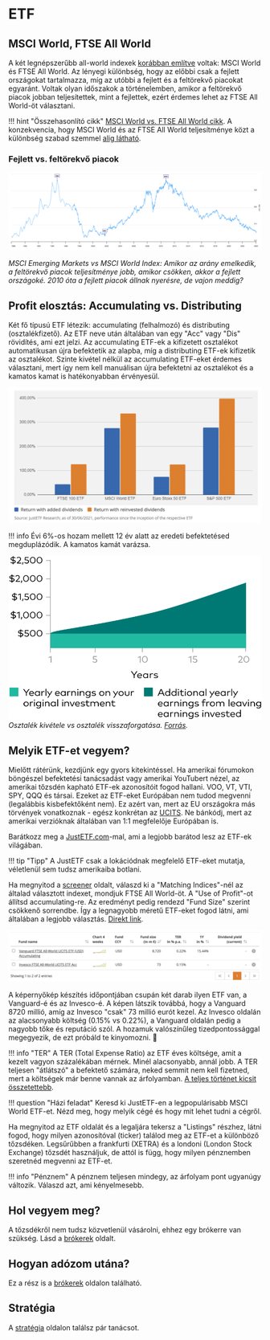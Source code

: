 # ETF

## MSCI World, FTSE All World

A két legnépszerűbb all-world indexek [korábban említve](reszveny.md#indexek) voltak: MSCI World és FTSE All World. Az lényegi különbség, hogy az előbbi csak a fejlett országokat tartalmazza, míg az utóbbi a fejlett és a feltörekvő piacokat egyaránt. Voltak olyan időszakok a történelemben, amikor a feltörekvő piacok jobban teljesítettek, mint a fejlettek, ezért érdemes lehet az FTSE All World-öt választani.

!!! hint "Összehasonlító cikk"
    [MSCI World vs. FTSE All World cikk](https://www.justetf.com/en/news/etf/msci-vs-ftse-which-etf-provider-is-the-best-index-provider.html). A konzekvencia, hogy MSCI World és az FTSE All World teljesítménye közt a különbség szabad szemmel [alig látható](https://portfolioslab.com/tools/stock-comparison/VWCE.DE/IWDA.L).

### Fejlett vs. feltörekvő piacok

![chart](./assets/emerg_vs_world.png)

*MSCI Emerging Markets vs MSCI World Index: Amikor az arány emelkedik, a feltörekvő piacok teljesítménye jobb, amikor csökken, akkor a fejlett országoké. 2010 óta a fejlett piacok állnak nyerésre, de vajon meddig?*

## Profit elosztás: Accumulating vs. Distributing

Két fő típusú ETF létezik: accumulating (felhalmozó) és distributing (osztalékfizető). Az ETF neve után általában van egy "Acc" vagy "Dis" rövidítés, ami ezt jelzi. Az accumulating ETF-ek a kifizetett osztalékot automatikusan újra befektetik az alapba, míg a distributing ETF-ek kifizetik az osztalékot. Szinte kivétel nélkül az accumulating ETF-eket érdemes választani, mert így nem kell manuálisan újra befektetni az osztalékot és a kamatos kamat is hatékonyabban érvényesül.

![Accumulating vs Distributing](./assets/acc_vs_dist.png)

!!! info
    Évi 6%-os hozam mellett 12 év alatt az eredeti befektetésed megduplázódik. A kamatos kamát varázsa.

![Rule of 72](./assets/vanguard_accumulation.svg)
*Osztalék kivétele vs osztalék visszaforgatása. [Forrás](https://investor.vanguard.com/investor-resources-education/how-to-invest/risk-reward-compounding).*

## Melyik ETF-et vegyem?

Mielőtt rátérünk, kezdjünk egy gyors kitekintéssel. Ha amerikai fórumokon böngészel befektetési tanácsadást vagy amerikai YouTubert nézel, az amerikai tőzsdén kapható ETF-ek azonosítóit fogod hallani. VOO, VT, VTI, SPY, QQQ és társai. Ezeket az ETF-eket Európában nem tudod megvenni (legalábbis kisbefektőként nem). Ez azért van, mert az EU országokra más törvények vonatkoznak - egész konkrétan az [UCITS](https://ec.europa.eu/newsroom/fisma/items/29694). Ne bánkódj, mert az amerikai verzióknak általában van 1:1 megfelelője Európában is.

Barátkozz meg a [JustETF.com](https://www.justetf.com/en/)-mal, ami a legjobb barátod lesz az ETF-ek világában.

!!! tip "Tipp"
    A JustETF csak a lokációdnak megfelelő ETF-eket mutatja, véletlenül sem tudsz amerikaiba botlani.

Ha megnyitod a [screener](https://www.justetf.com/en/find-etf.html) oldalt, válaszd ki a "Matching Indices"-nél az általad választott indexet, mondjuk FTSE All World-öt. A "Use of Profit"-ot állítsd accumulating-re. Az eredményt pedig rendezd "Fund Size" szerint csökkenő sorrendbe. Így a legnagyobb méretű ETF-eket fogod látni, ami általában a legjobb választás. [Direkt link](https://www.justetf.com/en/find-etf.html?groupField=none&sortField=fundSize&sortOrder=desc&index=FTSE+All-World&columnValueType=currentDividendYield&distributionPolicy=distributionPolicy-accumulating).

![JustETF](./assets/just_etf_list.png)

A képernyőkép készítés időpontjában csupán két darab ilyen ETF van, a Vanguard-é és az Invesco-é. A képen látszik továbbá, hogy a Vanguard 8720 millió, amíg az Invesco "csak" 73 millió eurót kezel. Az Invesco oldalán az alacsonyabb költség (0.15% vs 0.22%), a Vanguard oldalán pedig a nagyobb tőke és reputáció szól. A hozamuk valószínűleg tizedpontossággal megegyezik, de ezt próbáld te kinyomozni. 🙂

!!! info "TER"
    A TER (Total Expense Ratio) az ETF éves költsége, amit a kezelt vagyon százalékában mérnek. Minél alacsonyabb, annál jobb. A TER teljesen "átlátszó" a befektető számára, neked semmit nem kell fizetned, mert a költségek már benne vannak az árfolyamban. [A teljes történet kicsit összetettebb](https://www.justetf.com/en/news/etf/cost-of-etfs-total-expense-ratio-ter-vs-total-cost-of-ownership-tco.html).

!!! question "Házi feladat"
    Keresd ki JustETF-en a legpopulárisabb MSCI World ETF-et. Nézd meg, hogy melyik cégé és hogy mit lehet tudni a cégről.

Ha megnyitod az ETF oldalát és a legaljára tekersz a "Listings" részhez, látni fogod, hogy milyen azonosítóval (ticker) találod meg az ETF-et a különböző tőzsdéken. Legsűrűbben a frankfurti (XETRA) és a londoni (London Stock Exchange) tőzsdét használjuk, de attól is függ, hogy milyen pénznemben szeretnéd megvenni az ETF-et.

!!! info "Pénznem"
    A pénznem teljesen mindegy, az árfolyam pont ugyanúgy változik. Válaszd azt, ami kényelmesebb.

## Hol vegyem meg?

A tőzsdékről nem tudsz közvetlenül vásárolni, ehhez egy brókerre van szükség. Lásd a [brókerek](brokerek.md) oldalt.

## Hogyan adózom utána?

Ez a rész is a [brókerek](brokerek.md) oldalon található.

## Stratégia

A [stratégia](strategia.md) oldalon találsz pár tanácsot.
